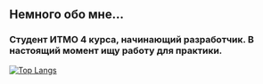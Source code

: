 <h2 align="left">Немного обо мне...</h2>
<h3 align="left">Студент ИТМО 4 курса, начинающий разработчик. В настоящий момент ищу работу для практики.</h3>

[![Top Langs](https://github-readme-stats.vercel.app/api/top-langs/?username=Erekhinsky)](https://github.com/anuraghazra/github-readme-stats)
